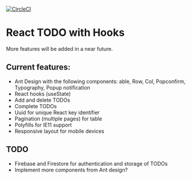 [![CircleCI](https://circleci.com/gh/w3bdesign/todo-hooks.svg?style=svg)](https://circleci.com/gh/w3bdesign/todo-hooks)

# React TODO with Hooks

More features will be added in a near future.

## Current features:

- Ant Design with the following components: able, Row, Col, Popconfirm, Typography, Popup notification
- React hooks (useState)
- Add and delete TODOs
- Complete TODOs
- Uuid for unique React key identifier
- Pagination (multiple pages) for table
- Polyfills for IE11 support
- Responsive layout for mobile devices

## TODO

- Firebase and Firestore for authentication and storage of TODOs
- Implement more components from Ant design?
